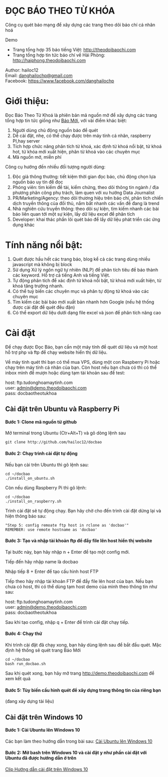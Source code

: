 # ĐỌC BÁO THEO TỪ KHÓA 
Công cụ quét báo mạng để xây dựng các trang theo dõi báo chí cá nhân hoá 

Demo
- Trang tổng hợp 35 báo tiếng Việt: http://theodoibaochi.com
- Trang tổng hợp tin tức báo chí về Hải Phòng: http://haiphong.theodoibaochi.com

Author: hailoc12  
Email: danghailochp@gmail.com  
Facebook: https://www.facebook.com/danghailochp

# Giới thiệu:
Đọc Báo Theo Từ Khoá là phiên bản mã nguồn mở để xây dựng các trang tổng hợp tin tức giống như [Báo Mới](http://baomoi.com), với vài điểm khác biệt:

1. Người dùng chủ động nguồn báo để quét
2. Dễ cài đặt, nhẹ, có thể chạy được trên máy tính cá nhân, raspberry PI,hay server
3. Tích hợp chức năng phân tích từ khoá, xác định từ khoá nổi bật, từ khoá hot, từ khóa mới xuất hiện, phân từ khoá vào các chuyên mục
4. Mã nguồn mở, miễn phí

Công cụ hướng đến nhiều đối tượng người dùng:  
1. Độc giả thông thường: tiết kiệm thời gian đọc báo, chủ động chọn lựa nguồn báo uy tín để đọc  
2. Phóng viên: tìm kiếm đề tài, kiểm chứng, theo dõi thông tin ngành / địa phương phân công phụ trách, làm quen với xu hướng Data Journalist  
3. PR/Marketing/Agency: theo dõi thương hiệu trên báo chí, phân tích chiến dịch truyền thông của đối thủ, nắm bắt nhanh các vấn đề đang là trend  
4. Nhà nghiên cứu truyền thông: theo dõi sự kiện, tìm kiếm nhanh các bài báo liên quan tới một sự kiện, lấy dữ liệu excel để phân tích  
5. Developer: khai thác phần lõi quét báo để lấy dữ liệu phát triển các ứng dụng khác  

# Tính năng nổi bật:

1. Quét được hầu hết các trang báo, blog kể cả các trang dùng nhiều javascript mà không bị block  
2. Sử dụng Xử lý ngôn ngữ tự nhiên (NLP) để phân tích tiêu đề báo thành các keyword. Hỗ trợ cả tiếng Anh và tiếng Việt.
3. Tự động phân tích để xác định từ khoá nổi bật, từ khoá mới xuất hiện, từ khoá tăng trưởng nhanh.
4. Có thể tuỳ biến các chuyên mục và phân tự động từ khoá vào các chuyên mục
5. Tìm kiếm các bài báo mới xuất bản nhanh hơn Google (nếu hệ thống được cài đặt để quét đều đặn)
6. Có thể export dữ liệu dưới dạng file excel và json để phân tích nâng cao

# Cài đặt

Để chạy được Đọc Báo, bạn cần một máy tính để quét dữ liệu và một host hỗ trợ php và ftp để chạy website hiển thị dữ liệu. 

Về máy tính quét thì bạn có thể mua VPS, dùng một con Raspberry Pi hoặc chạy trên máy tính cá nhân của bạn. Còn host nếu bạn chưa có thì có thể inbox mình để mượn hoặc dùng tạm tài khoản sau để test:

host: ftp.tudonghoamaytinh.com  
user: admin@demo.theodoibaochi.com  
pass: docbaotheotukhoa  

## Cài đặt trên Ubuntu và Raspberry Pi

#### Bước 1: Clone mã nguồn từ github
Mở terminal trong Ubuntu (Ctr+Alt+T) và gõ dòng lệnh sau
~~~~
git clone http://github.com/hailoc12/docbao
~~~~

#### Bước 2: Chạy trình cài đặt tự động
Nếu bạn cài trên Ubuntu thì gõ lệnh sau:
~~~~
cd ~/docbao
./install_on_ubuntu.sh
~~~~
Còn nếu dùng Raspberry Pi thì gõ lệnh:
~~~~
cd ~/docbao
./install_on_raspberry.sh
~~~~
Trình cài đặt sẽ tự động chạy. Bạn hãy chờ cho đến trình cài đặt dừng lại và hiện thông báo sau:

~~~~
"Step 5: config remoate ftp host in rclone as 'docbao'"
REMEMBER: use remote hostname as 'docbao'
~~~~

#### Bước 3: Tạo và nhập tài khoản ftp để đẩy file lên host hiển thị website
Tại bước này, bạn hãy nhập n + Enter để tạo một config mới. 

Tiếp đến hãy nhập name là docbao

Nhập tiếp 8 + Enter để tạo cấu hình host FTP

Tiếp theo hãy nhập tài khoản FTP để đẩy file lên host của bạn. Nếu bạn chưa có host, thì có thể dùng tạm host demo của mình theo thông tin như sau:

host: ftp.tudonghoamaytinh.com  
user: admin@demo.theodoibaochi.com  
pass: docbaotheotukhoa  

Sau khi tạo config, nhập q + Enter để trình cài đặt chạy tiếp.

#### Bước 4: Chạy thử
Khi trình cài đặt đã chạy xong, bạn hãy dùng lệnh sau để bắt đầu quét. Mặc định hệ thống sẽ quét trang Báo Mới

~~~~
cd ~/docbao
bash run_docbao.sh
~~~~

Sau khi quét xong, bạn hãy mở trang http://demo.theodoibaochi.com để xem kết quả

#### Bước 5: Tùy biến cấu hình quét để xây dựng trang thông tin của riêng bạn
(đang xây dựng tài liệu)

## Cài đặt trên Windows 10  

#### Bước 1: Cài Ubuntu lên Windows 10
Các bạn làm theo hướng dẫn trong bài sau: [Cài Ubuntu lên Windows 10](https://stackjava.com/linux/cai-dat-ubuntu-tren-windows-10-voi-windows-linux-subsystem.html)

#### Bước 2: Mở bash trên Windows 10 và cài đặt y như phần cài đặt với Ubuntu đã được hướng dẫn ở trên

[Clip Hướng dẫn cài đặt trên Windows 10](http://www.youtube.com/watch?v=dcYn8QiFYwI)
 

